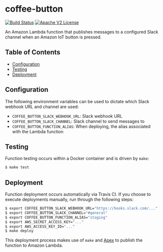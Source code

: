 # coffee-button

[![Build Status](https://travis-ci.org/azavea/coffee-button.svg?branch=develop)](https://travis-ci.org/azavea/coffee-button)
[![Apache V2 License](http://img.shields.io/badge/license-Apache%20V2-blue.svg)](https://github.com/azavea/coffee-button/blob/develop/LICENSE)

An Amazon Lambda function that publishes messages to a configured Slack channel when an Amazon IoT button is pressed.

## Table of Contents

* [Configuration](#configuration)
* [Testing](#testing)
* [Deployment](#deployment)

## Configuration

The following environment variables can be used to dictate which Slack webhook URL and channel are used:

- `COFFEE_BUTTON_SLACK_WEBHOOK_URL`: Slack webhook URL
- `COFFEE_BUTTON_SLACK_CHANNEL`: Slack channel to send messages to
- `COFFEE_BUTTON_FUNCTION_ALIAS`: When deploying, the alias associated with the Lambda function

## Testing

Function testing occurs within a Docker container and is driven by `make`:

```bash
$ make test
```

## Deployment

Function deployment occurs automatically via Travis CI. If you choose to execute deployments manually, run through the following steps:

```bash
$ export COFFEE_BUTTON_SLACK_WEBHOOK_URL="https://hooks.slack.com/..."
$ export COFFEE_BUTTON_SLACK_CHANNEL="#general"
$ export COFFEE_BUTTON_FUNCTION_ALIAS="staging"
$ export AWS_SECRET_ACCESS_KEY="..."
$ export AWS_ACCESS_KEY_ID="..."
$ make deploy
```

This deployment process makes use of `make` and [Apex](http://apex.run) to publish the function to Amazon Lambda.
